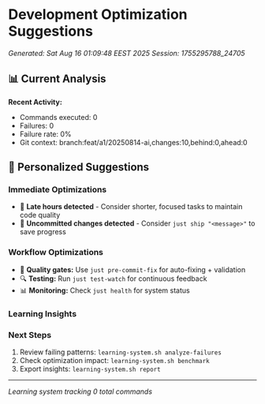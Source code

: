 # Development Optimization Suggestions
*Generated: Sat Aug 16 01:09:48 EEST 2025*
*Session: 1755295788_24705*

## 📊 Current Analysis

**Recent Activity:**
- Commands executed:        0
- Failures:        0
- Failure rate: 0%
- Git context: branch:feat/a1/20250814-ai,changes:10,behind:0,ahead:0

## 🎯 Personalized Suggestions

### Immediate Optimizations
- 🌙 **Late hours detected** - Consider shorter, focused tasks to maintain code quality
- 💾 **Uncommitted changes detected** - Consider `just ship "<message>"` to save progress

### Workflow Optimizations
- 🧪 **Quality gates:** Use `just pre-commit-fix` for auto-fixing + validation
- 🔍 **Testing:** Run `just test-watch` for continuous feedback
- 📊 **Monitoring:** Check `just health` for system status

### Learning Insights



### Next Steps
1. Review failing patterns: `learning-system.sh analyze-failures`
2. Check optimization impact: `learning-system.sh benchmark`
3. Export insights: `learning-system.sh report`

---
*Learning system tracking        0 total commands*
